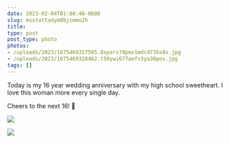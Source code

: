 ```yaml
---
date: 2023-02-04T01:08:48-0600
slug: msstattadym8bjcmmo2h
title: 
type: post
post_type: photo
photos:
- /uploads/2023/1675469327505.8xpars79pmx1mdcd73kx8s.jpg
- /uploads/2023/1675469328462.t50ywi677aofv3ya38pov.jpg
tags: []
---
```

Today is my 16 year wedding anniversary with my high school sweetheart. I love this woman more every single day.


Cheers to the next 16! 🥂


![](/uploads/2023/1675469327505.8xpars79pmx1mdcd73kx8s.jpg)


![](/uploads/2023/1675469328462.t50ywi677aofv3ya38pov.jpg)


